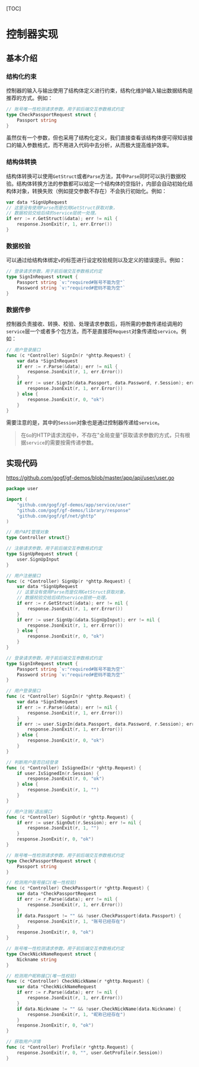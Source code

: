 [TOC]

# 控制器实现

## 基本介绍

### 结构化约束
控制器的输入与输出使用了结构体定义进行约束，结构化维护输入输出数据结构是推荐的方式。例如：
```go
// 账号唯一性检测请求参数，用于前后端交互参数格式约定
type CheckPassportRequest struct {
	Passport string
}
```
虽然仅有一个参数，但也采用了结构化定义，我们直接查看该结构体便可得知该接口的输入参数格式，而不用进入代码中去分析，从而极大提高维护效率。

### 结构体转换
结构体转换可以使用`GetStruct`或者`Parse`方法，其中`Parse`同时可以执行数据校验。结构体转换方法的参数都可以给定一个结构体的空指针，内部会自动初始化结构体对象，转换失败（例如提交参数不存在）不会执行初始化。例如：
```go
var data *SignUpRequest
// 这里没有使用Parse而是仅用GetStruct获取对象，
// 数据校验交给后续的service层统一处理。
if err := r.GetStruct(&data); err != nil {
    response.JsonExit(r, 1, err.Error())
}
```

### 数据校验

可以通过给结构体绑定`v`的标签进行设定校验规则以及定义的错误提示。例如：
```go
// 登录请求参数，用于前后端交互参数格式约定
type SignInRequest struct {
	Passport string `v:"required#账号不能为空"`
	Password string `v:"required#密码不能为空"`
}
```

### 数据传参

控制器负责接收、转换、校验、处理请求参数后，将所需的参数传递给调用的`service`层一个或者多个包方法，而不是直接将`Request`对象传递给`service`。例如：
```go
// 用户登录接口
func (c *Controller) SignIn(r *ghttp.Request) {
	var data *SignInRequest
	if err := r.Parse(&data); err != nil {
		response.JsonExit(r, 1, err.Error())
	}
	if err := user.SignIn(data.Passport, data.Password, r.Session); err != nil {
		response.JsonExit(r, 1, err.Error())
	} else {
		response.JsonExit(r, 0, "ok")
	}
}
```
需要注意的是，其中的`Session`对象也是通过控制器传递给`service`。

> 在`Go`的HTTP请求流程中，不存在"全局变量"获取请求参数的方式，只有根据`service`的需要按需传递参数。


## 实现代码

https://github.com/gogf/gf-demos/blob/master/app/api/user/user.go

```go
package user

import (
	"github.com/gogf/gf-demos/app/service/user"
	"github.com/gogf/gf-demos/library/response"
	"github.com/gogf/gf/net/ghttp"
)

// 用户API管理对象
type Controller struct{}

// 注册请求参数，用于前后端交互参数格式约定
type SignUpRequest struct {
	user.SignUpInput
}

// 用户注册接口
func (c *Controller) SignUp(r *ghttp.Request) {
	var data *SignUpRequest
	// 这里没有使用Parse而是仅用GetStruct获取对象，
	// 数据校验交给后续的service层统一处理。
	if err := r.GetStruct(&data); err != nil {
		response.JsonExit(r, 1, err.Error())
	}
	if err := user.SignUp(&data.SignUpInput); err != nil {
		response.JsonExit(r, 1, err.Error())
	} else {
		response.JsonExit(r, 0, "ok")
	}
}

// 登录请求参数，用于前后端交互参数格式约定
type SignInRequest struct {
	Passport string `v:"required#账号不能为空"`
	Password string `v:"required#密码不能为空"`
}

// 用户登录接口
func (c *Controller) SignIn(r *ghttp.Request) {
	var data *SignInRequest
	if err := r.Parse(&data); err != nil {
		response.JsonExit(r, 1, err.Error())
	}
	if err := user.SignIn(data.Passport, data.Password, r.Session); err != nil {
		response.JsonExit(r, 1, err.Error())
	} else {
		response.JsonExit(r, 0, "ok")
	}
}

// 判断用户是否已经登录
func (c *Controller) IsSignedIn(r *ghttp.Request) {
	if user.IsSignedIn(r.Session) {
		response.JsonExit(r, 0, "ok")
	} else {
		response.JsonExit(r, 1, "")
	}
}

// 用户注销/退出接口
func (c *Controller) SignOut(r *ghttp.Request) {
	if err := user.SignOut(r.Session); err != nil {
		response.JsonExit(r, 1, "")
	}
	response.JsonExit(r, 0, "ok")
}

// 账号唯一性检测请求参数，用于前后端交互参数格式约定
type CheckPassportRequest struct {
	Passport string
}

// 检测用户账号接口(唯一性校验)
func (c *Controller) CheckPassport(r *ghttp.Request) {
	var data *CheckPassportRequest
	if err := r.Parse(&data); err != nil {
		response.JsonExit(r, 1, err.Error())
	}
	if data.Passport != "" && !user.CheckPassport(data.Passport) {
		response.JsonExit(r, 1, "账号已经存在")
	}
	response.JsonExit(r, 0, "ok")
}

// 账号唯一性检测请求参数，用于前后端交互参数格式约定
type CheckNickNameRequest struct {
	Nickname string
}

// 检测用户昵称接口(唯一性校验)
func (c *Controller) CheckNickName(r *ghttp.Request) {
	var data *CheckNickNameRequest
	if err := r.Parse(&data); err != nil {
		response.JsonExit(r, 1, err.Error())
	}
	if data.Nickname != "" && !user.CheckNickName(data.Nickname) {
		response.JsonExit(r, 1, "昵称已经存在")
	}
	response.JsonExit(r, 0, "ok")
}

// 获取用户详情
func (c *Controller) Profile(r *ghttp.Request) {
	response.JsonExit(r, 0, "", user.GetProfile(r.Session))
}
```